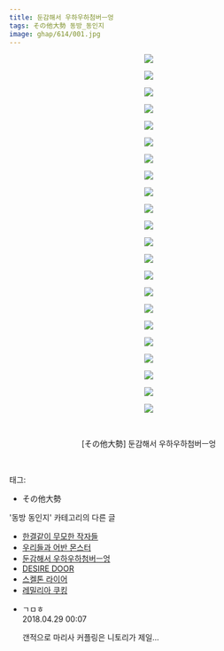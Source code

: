 ```yaml
---
title: 둔감해서 우하우하첨버ㅡ엉
tags: その他大勢 동방_동인지
image: ghap/614/001.jpg
---
```

<div class="article">
<p style="text-align: center; clear: none; float: none;"><img src="{{ site.nasurl }}/ghap/614/001.jpg"/></p>
<p style="text-align: center; clear: none; float: none;"><img src="{{ site.nasurl }}/ghap/614/002.jpg"/></p>
<p style="text-align: center; clear: none; float: none;"><img src="{{ site.nasurl }}/ghap/614/003.jpg"/></p>
<p style="text-align: center; clear: none; float: none;"><img src="{{ site.nasurl }}/ghap/614/004.jpg"/></p>
<p style="text-align: center; clear: none; float: none;"><img src="{{ site.nasurl }}/ghap/614/005.jpg"/></p>
<p style="text-align: center; clear: none; float: none;"><img src="{{ site.nasurl }}/ghap/614/006.jpg"/></p>
<p style="text-align: center; clear: none; float: none;"><img src="{{ site.nasurl }}/ghap/614/007.jpg"/></p>
<p style="text-align: center; clear: none; float: none;"><img src="{{ site.nasurl }}/ghap/614/008.jpg"/></p>
<p style="text-align: center; clear: none; float: none;"><img src="{{ site.nasurl }}/ghap/614/009.jpg"/></p>
<p style="text-align: center; clear: none; float: none;"><img src="{{ site.nasurl }}/ghap/614/010.jpg"/></p>
<p style="text-align: center; clear: none; float: none;"><img src="{{ site.nasurl }}/ghap/614/011.jpg"/></p>
<p style="text-align: center; clear: none; float: none;"><img src="{{ site.nasurl }}/ghap/614/012.jpg"/></p>
<p style="text-align: center; clear: none; float: none;"><img src="{{ site.nasurl }}/ghap/614/013.jpg"/></p>
<p style="text-align: center; clear: none; float: none;"><img src="{{ site.nasurl }}/ghap/614/014.jpg"/></p>
<p style="text-align: center; clear: none; float: none;"><img src="{{ site.nasurl }}/ghap/614/015.jpg"/></p>
<p style="text-align: center; clear: none; float: none;"><img src="{{ site.nasurl }}/ghap/614/016.jpg"/></p>
<p style="text-align: center; clear: none; float: none;"><img src="{{ site.nasurl }}/ghap/614/017.jpg"/></p>
<p style="text-align: center; clear: none; float: none;"><img src="{{ site.nasurl }}/ghap/614/018.jpg"/></p>
<p style="text-align: center; clear: none; float: none;"><img src="{{ site.nasurl }}/ghap/614/019.jpg"/></p>
<p style="text-align: center; clear: none; float: none;"><img src="{{ site.nasurl }}/ghap/614/020.jpg"/></p>
<p style="text-align: center; clear: none; float: none;"><img src="{{ site.nasurl }}/ghap/614/021.jpg"/></p>
<p style="text-align: center; clear: none; float: none;"><img src="{{ site.nasurl }}/ghap/614/022.jpg"/></p>
<p style="text-align: center; clear: none; float: none;"><br/></p>
<p style="text-align: center; clear: none; float: none;">[その他大勢] 둔감해서 우하우하첨버ㅡ엉</p>
<p><br/></p>
</div><div class="tagTrail">
<p>태그: </p>
<ul>
<li>その他大勢</li>
</ul>
</div><div class="another">
<p>'동방 동인지' 카테고리의 다른 글</p>
<ul>
<li><a href="/2016-07-01-ghap_617">한결같이 무모한 작자들</a></li>
<li><a href="/2016-07-01-ghap_615">우리들과 어반 몬스터</a></li>
<li><a href="/2016-07-01-ghap_614">둔감해서 우하우하첨버ㅡ엉</a></li>
<li><a href="/2016-07-01-ghap_613">DESIRE DOOR</a></li>
<li><a href="/2016-07-01-ghap_612">스켈톤 라이어</a></li>
<li><a href="/2016-06-30-ghap_611">레밀리아 쿠킹</a></li>
</ul>
</div><div class="cb_module cb_fluid">
<div class="cb_wrt cb_profile">
<div class="comment">
<ul>
<li class="cb_thumb_off" id="comment15246782">
<div class="cb_comment_area">
<div class="cb_info_area">
<div class="cb_section">
<span class="cb_nick_name">ㄱㅁㅎ</span>
</div>
<div class="cb_section">
<span class="cb_date">2018.04.29 00:07 </span>
</div>
</div>
<div class="cb_dsc_comment">
<p class="cb_dsc">
											갠적으로 마리사 커플링은 니토리가 제일...
										</p>
</div>
</div></li>
</ul>
</div>
</div><!-- commentList close -->
</div>